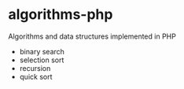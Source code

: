 # algorithms-php
Algorithms and data structures implemented in PHP

- binary search
- selection sort
- recursion
- quick sort
